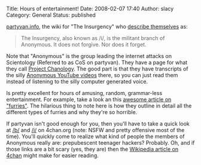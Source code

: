 Title: Hours of entertainment!
Date: 2008-02-07 17:40
Author: slacy
Category: General
Status: published

[partyvan.info](http://partyvan.info), the wiki for "The Insurgency" who
[describe themselves](http://partyvan.info/index.php/Insurgency) as:

> The Insurgency, also known as /i/, is the militant branch of
> Anonymous. It does not forgive. Nor does it forget.

Note that "Anonymous" is the group leading the internet attacks on
Scientology (Referred to as CoS on partyvan). They have a page for what
they call [Project
Chanology](http://partyvan.info/index.php/Project_Chanology). The good
part is that they have transcripts of the silly [Anonymous YouTube
videos](http://youtube.com/watch?v=QubW_LhiqDY) there, so you can just
read them instead of listening to the silly computer generated voice.

Is pretty excellent for hours of amusing, random, grammar-less
entertainment. For example, take a look an this [awesome article on
"furries"](http://partyvan.info/index.php/Furry). The hilarious thing to
note here is how they outline in detail all the different types of
furries and why they're so horrible.

If partyvan isn't good enough for you, then you'll have to take a quick
look at [/b/](http://img.4chan.org/b/imgboard.html) and
[/i/](http://img.4chan.org/i/imgboard.html) on 4chan.org (note: NSFW and
pretty offensive most of the time). You'll quickly come to realize what
kind of people the members of Anonymous really are: prepubescent
teenager hackers? Probably. Oh, and if those links are a bit scary (yes,
they are) then the [Wikipedia article on
4chan](http://en.wikipedia.org/wiki/4chan) might make for easier
reading.
